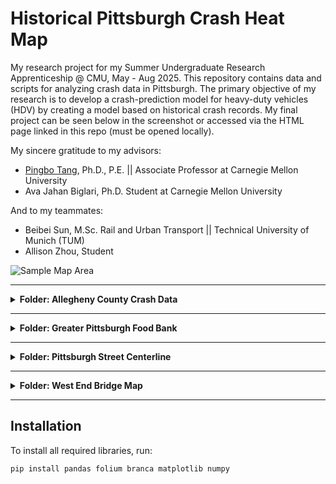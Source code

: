 # Historical Pittsburgh Crash Heat Map

My research project for my Summer Undergraduate Research Apprenticeship @ CMU, May - Aug 2025. 
This repository contains data and scripts for analyzing crash data in Pittsburgh. The primary objective of my research is to develop a crash-prediction model for heavy-duty vehicles (HDV) by creating a model based on historical crash records. My final project can be seen below in the screenshot or accessed via the HTML page linked in this repo (must be opened locally).

My sincere gratitude to my advisors:
- [Pingbo Tang](https://www.cylab.cmu.edu/directory/bios/tang-pingbo.html), Ph.D., P.E. || Associate Professor at Carnegie Mellon University  
- Ava Jahan Biglari, Ph.D. Student at Carnegie Mellon University  

And to my teammates:
- Beibei Sun, M.Sc. Rail and Urban Transport || Technical University of Munich (TUM)
- Allison Zhou, Student

![Sample Map Area](Sample%20Map%20Area.png)

---

<details>
<summary><strong>Folder: Allegheny County Crash Data</strong></summary>

This folder contains the bulk of my work, organized in the order I created them.

### 1. Crash Data Cleanup

- **Description**: Cleaned the PENNDOT crash data and extracted the relevant categories and values.
- **Libraries Used**:
  - `pandas`

---

### 2. Density Map

- **Description**: Using the cleaned crash data, created a density map with the **Folium** library.
- **Libraries Used**:
  - `pandas`
  - `branca`
  - `folium`

---

### 3. Time Series Crash Map

- **Description**: Applied a linear time series weight model to the density map to remove noise in the crash data.
- **Libraries Used**:
  - `matplotlib`
  - `numpy`
  - _(plus all libraries used previously)_

---

### Other Graphs

- **Description**: Exploratory analysis on possible crash-causing factors.  
  Each Python file will output a graph of some sort.

</details>

---

<details>
<summary><strong>Folder: Greater Pittsburgh Food Bank</strong></summary>

- **Data Source**: CSV file scraped from the Greater Pittsburgh Food Bank [distribution list](https://pittsburghfoodbank.org/get-involved/volunteer/distributions/).
- **Usage**: The merged map overlays the GPFB distribution locations on the crash density map (without time series calculations).

</details>

---

<details>
<summary><strong>Folder: Pittsburgh Street Centerline</strong></summary>

This folder contains the original files downloaded from the **City of Pittsburgh GIS Data Hub**:  
[GIS Dataset Link](https://pghgishub-pittsburghpa.opendata.arcgis.com/datasets/db12137760a64e86bc4ea74574c4dd30_0/explore?location=40.442481%2C-79.962726%2C13.01)

</details>

---

<details>
<summary><strong>Folder: West End Bridge Map</strong></summary>

This folder contains two OSM files representing the selected sample area: the stretch of the **West End Bridge** and its immediate surroundings.

The area was selected for analysis using **SUMO** and **TraCI** because of:

- **High historical crash density**
- **Simple road geometry** (only a few roads feeding in and out)
- **Length** (longer distances are easier to simulate)

</details>

---

## Installation

To install all required libraries, run:

```bash
pip install pandas folium branca matplotlib numpy
```
